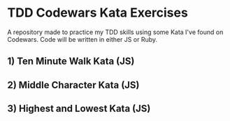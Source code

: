 # TDD Codewars Kata Exercises

A repository made to practice my TDD skills using some Kata I've found on Codewars. Code will be written in either JS or Ruby.

## 1) Ten Minute Walk Kata (JS)

## 2) Middle Character Kata (JS)

## 3) Highest and Lowest Kata (JS)
